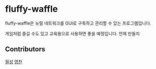 # fluffy-waffle

fluffy-waffle은 뉴럴 네트워크를 GUI로 구축하고 관리할 수 있는 프로그램입니다.

게임처럼 즐길 수도 있고 교육용으로 사용하면 좋을 예정입니다.
언제 만들지

## Contributors

[필성](https://github.com/curaai00) [영찬](https://github.com/phillyai)

